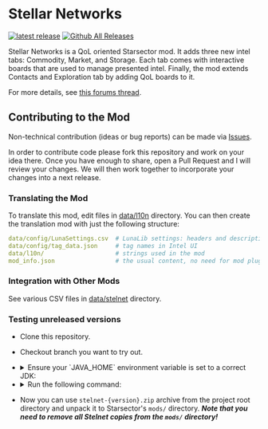 # Stellar Networks

[![latest release](https://img.shields.io/github/v/release/jaghaimo/stelnet?label=download%20latest)](https://github.com/jaghaimo/stelnet/releases/latest)
[![Github All Releases](https://img.shields.io/github/downloads/jaghaimo/stelnet/total.svg)](https://github.com/jaghaimo/stelnet/releases)

Stellar Networks is a QoL oriented Starsector mod.
It adds three new intel tabs: Commodity, Market, and Storage.
Each tab comes with interactive boards that are used to manage presented intel.
Finally, the mod extends Contacts and Exploration tab by adding QoL boards to it.

For more details, see [this forums thread](https://fractalsoftworks.com/forum/index.php?topic=20836).

## Contributing to the Mod

Non-technical contribution (ideas or bug reports) can be made via [Issues](https://github.com/jaghaimo/stelnet/issues).

In order to contribute code please fork this repository and work on your idea there.
Once you have enough to share, open a Pull Request and I will review your changes.
We will then work together to incorporate your changes into a next release.

### Translating the Mod

To translate this mod, edit files in [data/l10n](assets/data/l10n) directory.
You can then create the translation mod with just the following structure:

```yaml
data/config/LunaSettings.csv  # LunaLib settings: headers and description
data/config/tag_data.json     # tag names in Intel UI
data/l10n/                    # strings used in the mod
mod_info.json                 # the usual content, no need for mod plugin
```

### Integration with Other Mods

See various CSV files in [data/stelnet](assets/data/stelnet) directory.

### Testing unreleased versions

* Clone this repository.
* Checkout branch you want to try out.
* <details><summary>Ensure your `JAVA_HOME` environment variable is set to a correct JDK:</summary>

  * Linux/Mac:
    ```shell
     JAVA_HOME="/home/$USER/.jdks/azul-17.0.14/"
    ```
  * <details><summary>Windows:</summary>

    ```shell
    ```
    </details>
  </details>
* <details><summary>Run the following command:</summary>

  * Linux/Mac

    ```shell
     ./gradlew release
    ```
  * <details><summary>Windows:</summary>

    ```shell
    ```
    </details>
  </details>
* Now you can use `stelnet-{version}.zip` archive from the project root directory and unpack it to Starsector's `mods/` directory.
  ___Note that you need to remove all Stelnet copies from the `mods/` directory!___
